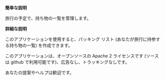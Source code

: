 **簡単な説明**

旅行の予定で、持ち物の一覧を管理します。

**詳細な説明**

このアプリケーションを使用すると、パッキング リスト (あなたが旅行に持参する持ち物の一覧) を作成できます。

このアプリケーションは、オープンソースの Apache 2 ライセンスです (ソースは github で利用可能です)、広告なし、トラッキングなしです。

あなたの提案やヘルプは歓迎です。